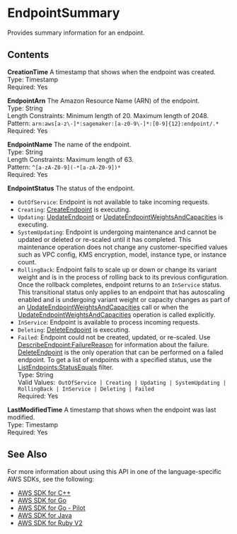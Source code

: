 # EndpointSummary<a name="API_EndpointSummary"></a>

Provides summary information for an endpoint\.

## Contents<a name="API_EndpointSummary_Contents"></a>

 **CreationTime**   <a name="SageMaker-Type-EndpointSummary-CreationTime"></a>
A timestamp that shows when the endpoint was created\.  
Type: Timestamp  
Required: Yes

 **EndpointArn**   <a name="SageMaker-Type-EndpointSummary-EndpointArn"></a>
The Amazon Resource Name \(ARN\) of the endpoint\.  
Type: String  
Length Constraints: Minimum length of 20\. Maximum length of 2048\.  
Pattern: `arn:aws[a-z\-]*:sagemaker:[a-z0-9\-]*:[0-9]{12}:endpoint/.*`   
Required: Yes

 **EndpointName**   <a name="SageMaker-Type-EndpointSummary-EndpointName"></a>
The name of the endpoint\.  
Type: String  
Length Constraints: Maximum length of 63\.  
Pattern: `^[a-zA-Z0-9](-*[a-zA-Z0-9])*`   
Required: Yes

 **EndpointStatus**   <a name="SageMaker-Type-EndpointSummary-EndpointStatus"></a>
The status of the endpoint\.  
+  `OutOfService`: Endpoint is not available to take incoming requests\.
+  `Creating`: [CreateEndpoint](API_CreateEndpoint.md) is executing\.
+  `Updating`: [UpdateEndpoint](API_UpdateEndpoint.md) or [UpdateEndpointWeightsAndCapacities](API_UpdateEndpointWeightsAndCapacities.md) is executing\.
+  `SystemUpdating`: Endpoint is undergoing maintenance and cannot be updated or deleted or re\-scaled until it has completed\. This maintenance operation does not change any customer\-specified values such as VPC config, KMS encryption, model, instance type, or instance count\.
+  `RollingBack`: Endpoint fails to scale up or down or change its variant weight and is in the process of rolling back to its previous configuration\. Once the rollback completes, endpoint returns to an `InService` status\. This transitional status only applies to an endpoint that has autoscaling enabled and is undergoing variant weight or capacity changes as part of an [UpdateEndpointWeightsAndCapacities](API_UpdateEndpointWeightsAndCapacities.md) call or when the [UpdateEndpointWeightsAndCapacities](API_UpdateEndpointWeightsAndCapacities.md) operation is called explicitly\.
+  `InService`: Endpoint is available to process incoming requests\.
+  `Deleting`: [DeleteEndpoint](API_DeleteEndpoint.md) is executing\.
+  `Failed`: Endpoint could not be created, updated, or re\-scaled\. Use [DescribeEndpoint:FailureReason](API_DescribeEndpoint.md#SageMaker-DescribeEndpoint-response-FailureReason) for information about the failure\. [DeleteEndpoint](API_DeleteEndpoint.md) is the only operation that can be performed on a failed endpoint\.
To get a list of endpoints with a specified status, use the [ListEndpoints:StatusEquals](API_ListEndpoints.md#SageMaker-ListEndpoints-request-StatusEquals) filter\.  
Type: String  
Valid Values:` OutOfService | Creating | Updating | SystemUpdating | RollingBack | InService | Deleting | Failed`   
Required: Yes

 **LastModifiedTime**   <a name="SageMaker-Type-EndpointSummary-LastModifiedTime"></a>
A timestamp that shows when the endpoint was last modified\.  
Type: Timestamp  
Required: Yes

## See Also<a name="API_EndpointSummary_SeeAlso"></a>

For more information about using this API in one of the language\-specific AWS SDKs, see the following:
+  [AWS SDK for C\+\+](https://docs.aws.amazon.com/goto/SdkForCpp/sagemaker-2017-07-24/EndpointSummary) 
+  [AWS SDK for Go](https://docs.aws.amazon.com/goto/SdkForGoV1/sagemaker-2017-07-24/EndpointSummary) 
+  [AWS SDK for Go \- Pilot](https://docs.aws.amazon.com/goto/SdkForGoPilot/sagemaker-2017-07-24/EndpointSummary) 
+  [AWS SDK for Java](https://docs.aws.amazon.com/goto/SdkForJava/sagemaker-2017-07-24/EndpointSummary) 
+  [AWS SDK for Ruby V2](https://docs.aws.amazon.com/goto/SdkForRubyV2/sagemaker-2017-07-24/EndpointSummary) 